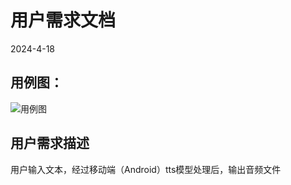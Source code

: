 # 用户需求文档  
2024-4-18    
## 用例图：  
![用例图](/case.png)  
## 用户需求描述  
用户输入文本，经过移动端（Android）tts模型处理后，输出音频文件